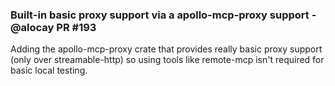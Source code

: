 ### Built-in basic proxy support via a apollo-mcp-proxy support - @alocay PR #193

Adding the apollo-mcp-proxy crate that provides really basic proxy support (only over streamable-http) so using tools like remote-mcp isn't required for basic local testing.
